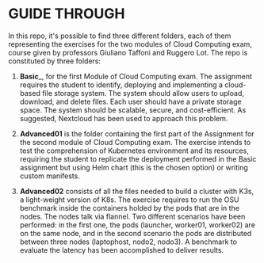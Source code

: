 # GUIDE THROUGH

In this repo, it's possible to find three different folders, each of them representing the exercises for the two modules of Cloud Computing exam, course given by professors Giuliano Taffoni and Ruggero Lot. 
The repo is constituted by three folders:

1. __Basic___, for the first Module of Cloud Computing exam. The assignment requires the student to identify, deploying and implementing a cloud-based file storage system. The system should allow users to upload, download, and delete files. Each user should have a private storage space. The system should be scalable, secure, and cost-efficient. As suggested, Nextcloud has been used to approach this problem.

2. __Advanced01__ is the folder containing the first part of the Assignment for the second module of Cloud Computing exam. The exercise intends to test the comprehension of Kubernetes environment and its resources, requiring the student to replicate the deployment performed in the Basic assignment but using Helm chart (this is the chosen option) or writing custom manifests. 

3. __Advanced02__ consists of all the files needed  to build a cluster with K3s, a light-weight version of K8s. The exercise requires to run the OSU benchmark inside the containers holded by the pods that are in the nodes. The nodes talk via flannel. Two different scenarios have been performed: in the first one, the pods (launcher, worker01, worker02) are on the same node, and in the second scenario the pods are distributed between three nodes (laptophost, nodo2, nodo3).
A benchmark to evaluate the latency has been accomplished to deliver results.
